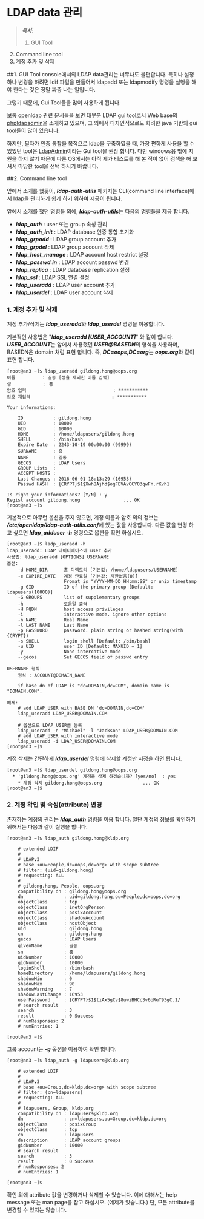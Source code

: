 # LDAP data 관리

>***목차:***
>1. GUI Tool
2. Command line tool
  1. 계정 추가 및 삭제


##1. GUI Tool
console에서의 LDAP data관리는 너무나도 불편합니다. 특히나 설정 하나 변경을 하려면 ldif 파일을 만들어서 ldapadd 또는 ldapmodify 명령을 실행을 해야 한다는 것은 정말 짜증 나는 일입니다.

그렇기 때문에, Gui Tool들을 많이 사용하게 됩니다.

보통 openldap 관련 문서들을 보면 대부분 LDAP gui tool로서 Web base의 [phpldapadmin](http://phpldapadmin.sourceforge.net/wiki/index.php/Main_Page)을 소개하고 있으며, 그 외에서 디자인적으로도 화려한 java 기반의 gui tool들이 많이 있습니다.

하지만, 필자가 인증 통합을 목적으로 ldap을 구축하였을 때, 가장 편하게 사용을 할 수 있었던 tool은 [LdapAdmin](http://www.ldapadmin.org/)이라는 Gui tool을 권장 합니다. 다만 windows용 밖에 지원을 하지 않기 때문에 다른 OS에서는 아직 제가 테스트를 해 본 적이 없어 검색을 해 보셔서 마땅한 tool을 선택 하시기 바랍니다.

##2. Command line tool

앞에서 소개를 했듯이, ***ldap-auth-utils*** 패키지는 CLI(command line interface)에서 ldap을 관리하기 쉽게 하기 위하여 제공이 됩니다.

앞에서 소개를 했던 명령들 외에, ***ldap-auth-utils***는 다음의 명령들을 제공 합니다.

* ***ldap_auth*** : user 또는 group 속성 관리
* ***ldap_auth_init*** : LDAP database 인증 통합 초기화
* ***ldap_grpadd*** : LDAP group account 추가
* ***ldap_grpdel*** : LDAP group account 삭제
* ***ldap_host_manage*** : LDAP account host restrict 설정
* ***ldap_passwd.in*** : LDAP account passwd 변경
* ***ldap_replica*** : LDAP database replication 설정
* ***ldap_ssl*** : LDAP SSL 연결 설정
* ***ldap_useradd*** : LDAP user account 추가
* ***ldap_userdel*** : LDAP user account 삭제

### 1. 계정 추가 및 삭제

계정 추가/삭제는 ***ldap_useradd***와 ***ldap_userdel*** 명령을 이용합니다.

기본적인 사용법은 "***ldap_useradd [USER_ACCOUNT]***" 와 같이 합니다. ***USER_ACCOUNT***는 앞에서 사용했던 ***USER@BASEDN***의 형식을 사용하며, BASEDN은 domain 처럼 표현 합니다. 즉, ***DC=oops,DC=org***는 ***oops.org***와 같이 표현 합니다.

```shell
[root@an3 ~]$ ldap_useradd gildong.hong@oops.org
이름          : 길동 [성을 제외한 이름 입력]
성            : 홍
암호 입력                                : ***********
암호 재입력                              : ***********

Your informations:

    ID           : gildong.hong
    UID          : 10000
    GID          : 10000
    HOME         : /home/ldapusers/gildong.hong
    SHELL        : /bin/bash
    Expire Date  : 2243-10-19 00:00:00 (99999)
    SURNAME      : 홍
    NAME         : 길동
    GECOS        : LDAP Users
    GROUP Lists  :
    ACCEPT HOSTS :
    Last Changes : 2016-06-01 18:13:29 (16953)
    Passwd HASH  : {CRYPT}$1$Xwh8Ajhd$ogFBVAvOCY03qwFn.rKvh1

Is right your informations? [Y/N] : y
Regist account gildong.hong                ... OK
[root@an3 ~]$
```

기본적으로 아무런 옵션을 주지 않으면, 계정 이름과 암호 외의 정보는 ***/etc/openldap/ldap-auth-utils.conf***에 있는 값을 사용합니다. 다른 값을 변경 하고 싶으면 ***ldap_adduser -h*** 명령으로 옵션을 확인 하십시오.

```shell
[root@an3 ~]$ ladp_useradd -h
ldap_useradd: LDAP 데이터베이스에 user 추가
사용법: ldap_useradd [OPTIONS] USERNAME
옵션:
    -d HOME_DIR      홈 디렉토리 [기본값: /home/ldapusers/USERNAME]
    -e EXPIRE_DATE   계정 만료일 [기본값: 제한없음(0)]
                     Fromat is "YYYY-MM-DD HH:mm:SS" or unix timestamp
    -g GID           ID of the primary group [Default: ldapusers(10000)]
    -G GROUPS        list of supplementary groups
    -h               도움말 출력
    -H FQDN          host access privileges
    -i               interactive mode. ignore other options
    -n NAME          Real Name
    -l LAST NAME     Last Name
    -p PASSWORD      password. plain string or hashed string(with {CRYPT})
    -s SHELL         login shell [Default: /bin/bash]
    -u UID           user ID [Default: MAXUID + 1]
    -y               None intercative mode
    --gecos          Set GECOS field of passwd entry

USERNAME 형식
    형식 : ACCOUNT@DOMAIN_NAME

    if base dn of LDAP is "dc=DOMAIN,dc=COM", domain name is "DOMAIN.COM".

예제:
    # add LDAP_USER with BASE DN 'dc=DOMAIN,dc=COM'
    ldap_useradd LDAP_USER@DOMAIN.COM

    # 옵션으로 LDAP_USER를 등록
    ldap_useradd -n "Michael" -l "Jackson" LDAP_USER@DOMAIN.COM
    # add LDAP_USER with interactive mode
    ldap_useradd -i LDAP_USER@DOMAIN.COM
[root@an3 ~]$
```

계정 삭제는 간단하게 ***ldap_userdel*** 명령에 삭제할 계정만 지정을 하면 됩니다.

```shell
[root@an3 ~]$ ldap_userdel gildong.hong@oops.org
  * 'gildong.hong@oops.org' 계정을 삭제 하겠습니까? [yes/no]  : yes
    * 계정 삭제 gildong.hong@oops.org               ... OK
[root@an3 ~]$
```

### 2. 계정 확인 및 속성(attribute) 변경

존재하는 계정의 관리는 ***ldap_auth*** 명령을 이용 합니다. 일단 계정의 정보를 확인하기 위해서는 다음과 같이 실행을 합니다.

```shell
[root@an3 ~]$ ldap_auth gildong.hong@kldp.org

    # extended LDIF
    #
    # LDAPv3
    # base <ou=People,dc=oops,dc=org> with scope subtree
    # filter: (uid=gildong.hong)
    # requesting: ALL
    #
    # gildong.hong, People, oops.org
    compatibility dn : gildong.hong@oops.org
    dn               : uid=gildong.hong,ou=People,dc=oops,dc=org
    objectClass      : top
    objectClass      : inetOrgPerson
    objectClass      : posixAccount
    objectClass      : shadowAccount
    objectClass      : hostObject
    uid              : gildong.hong
    cn               : gildong.hong
    gecos            : LDAP Users
    givenName        : 길동
    sn               : 홍
    uidNumber        : 10000
    gidNumber        : 10000
    loginShell       : /bin/bash
    homeDirectory    : /home/ldapusers/gildong.hong
    shadowMin        : 0
    shadowMax        : 90
    shadowWarning    : 7
    shadowLastChange : 16953
    userPassword     : {CRYPT}$1$tiAx5gCv$8uwiBHCc3v6oRuT93gC.1/
    # search result
    search           : 3
    result           : 0 Success
    # numResponses: 2
    # numEntries: 1

[root@an3 ~]$
```

그룹 account는 ***-g*** 옵션을 이용하여 확인 합니다.

```shell
[root@an3 ~]$ ldap_auth -g ldapusers@kldp.org

    # extended LDIF
    #
    # LDAPv3
    # base <ou=Group,dc=kldp,dc=org> with scope subtree
    # filter: (cn=ldapusers)
    # requesting: ALL
    #
    # ldapusers, Group, kldp.org
    compatibility dn : ldapusers@kldp.org
    dn               : cn=ldapusers,ou=Group,dc=kldp,dc=org
    objectClass      : posixGroup
    objectClass      : top
    cn               : ldapusers
    description      : LDAP account groups
    gidNumber        : 10000
    # search result
    search           : 3
    result           : 0 Success
    # numResponses: 2
    # numEntries: 1

[root@an3 ~]$
```

확인 외에 attribute 값을 변경하거나 삭제할 수 있습니다. 이에 대해서는 help message 또는 man page를 참고 하십시오. (예제가 있습니다.) 단, 모든 attribute를 변경할 수 있지는 않습니다.